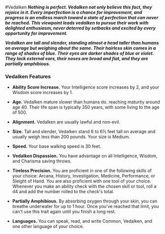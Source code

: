 #Vedalken
***Nothing is perfect. Vedalken not only believe this fact, they rejoice in it. Every imperfection is a chance for improvement, and progress is an endless march toward a state of perfection that can never be reached. This viewpoint leads vedalken to pursue their work with delighted enthusiasm, never deterred by setbacks and excited by every opportunity for improvement.***

***Vedalken are tall and slender, standing almost a head taller than humans on average but weighing about the same. Their hairless skin comes in a range of shades of blue. Their eyes are darker shades of blue or violet. They lack external ears, their noses are broad and fiat, and they are partially amphibious.***

### Vedalken Features
- **Ability Score Increase.** Your Intelligence score increases by 2, and your Wisdom score increases by 1.

- **Age.** Vedalken mature slower than humans do. reaching maturity around age 40. Their life span is typically 350 years, with some living to the age of 500. 

- **Alignment.** Vedalken are usually lawful and non-evil. 

- **Size.** Tall and slender, Vedalken stand 6 to 6½ feet tall on average and usually weigh less than 200 pounds. Your size is Medium.

- **Speed.** Your base walking speed is 30 feet.

- **Vedalken Dispassion.** You have advantage on all Intelligence, Wisdom, and Charisma saving throws.

- **Tireless Precision.** You are proficient in one of the following skills of your choice: Arcana, History, Investigation, Medicine, Performance, or Sleight of Hand. You are also proficient with one tool of your choice. Whenever you make an ability check with the chosen skill or tool, roll a d4 and add the number rolled to the check's total.

- **Partially Amphibious.** By absorbing oxygen through your skin, you can breathe underwater for up to 1 hour. Once you've reached that limit, you can't use this trait again until you finish a long rest. 

- **Languages.** You can speak, read, and write Common, Vedalken, and one other language of your choice.